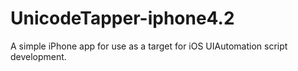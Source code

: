 UnicodeTapper-iphone4.2
=======================

A simple iPhone app for use as a target for iOS UIAutomation script development.